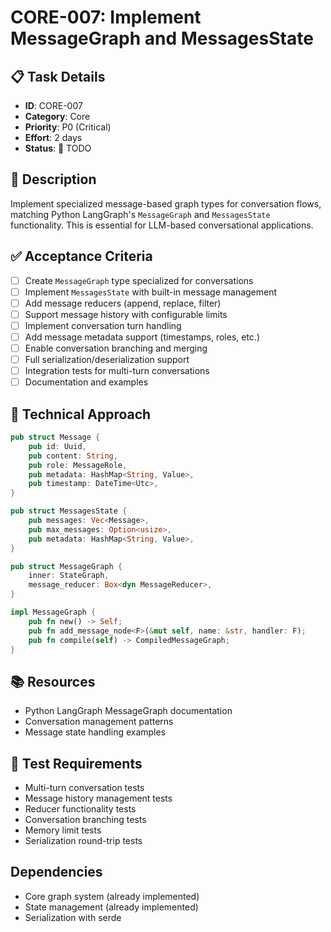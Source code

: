 # CORE-007: Implement MessageGraph and MessagesState

## 📋 Task Details
- **ID**: CORE-007
- **Category**: Core
- **Priority**: P0 (Critical)
- **Effort**: 2 days
- **Status**: 🔴 TODO

## 📝 Description
Implement specialized message-based graph types for conversation flows, matching Python LangGraph's `MessageGraph` and `MessagesState` functionality. This is essential for LLM-based conversational applications.

## ✅ Acceptance Criteria
- [ ] Create `MessageGraph` type specialized for conversations
- [ ] Implement `MessagesState` with built-in message management
- [ ] Add message reducers (append, replace, filter)
- [ ] Support message history with configurable limits
- [ ] Implement conversation turn handling
- [ ] Add message metadata support (timestamps, roles, etc.)
- [ ] Enable conversation branching and merging
- [ ] Full serialization/deserialization support
- [ ] Integration tests for multi-turn conversations
- [ ] Documentation and examples

## 🔧 Technical Approach
```rust
pub struct Message {
    pub id: Uuid,
    pub content: String,
    pub role: MessageRole,
    pub metadata: HashMap<String, Value>,
    pub timestamp: DateTime<Utc>,
}

pub struct MessagesState {
    pub messages: Vec<Message>,
    pub max_messages: Option<usize>,
    pub metadata: HashMap<String, Value>,
}

pub struct MessageGraph {
    inner: StateGraph,
    message_reducer: Box<dyn MessageReducer>,
}

impl MessageGraph {
    pub fn new() -> Self;
    pub fn add_message_node<F>(&mut self, name: &str, handler: F);
    pub fn compile(self) -> CompiledMessageGraph;
}
```

## 📚 Resources
- Python LangGraph MessageGraph documentation
- Conversation management patterns
- Message state handling examples

## 🧪 Test Requirements
- Multi-turn conversation tests
- Message history management tests
- Reducer functionality tests
- Conversation branching tests
- Memory limit tests
- Serialization round-trip tests

## Dependencies
- Core graph system (already implemented)
- State management (already implemented)
- Serialization with serde